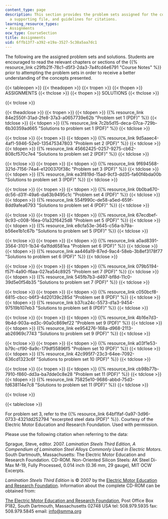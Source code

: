 ```yaml
---
content_type: page
description: This section provides the problem sets assigned for the course, solutions,
  a supporting file, and guidelines for citations.
learning_resource_types:
- Assignments
ocw_type: CourseSection
title: Assignments
uid: 6ffb13f7-a392-e19a-3527-5c38a5aa7dc1
---
```


The following are the assigned problem sets and solutions. Students are encouraged to read the relevant chapters or sections of the {{% resource_link c29fb21f-78c1-d5f3-2da3-7a4fcd4e6791 "Course Notes" %}} prior to attempting the problem sets in order to receive a better understanding of the concepts presented.

{{< tableopen >}}
{{< theadopen >}}
{{< tropen >}}
{{< thopen >}}
ASSIGNMENTS
{{< thclose >}}
{{< thopen >}}
SOLUTIONS
{{< thclose >}}

{{< trclose >}}

{{< theadclose >}}
{{< tropen >}}
{{< tdopen >}}
{{% resource_link 84e2550f-31ad-2fe8-37a3-a0657739e62b "Problem set 1 (PDF)" %}}
{{< tdclose >}}
{{< tdopen >}}
{{% resource_link 7c2b5d15-deca-07ca-729b-6b30359ad665 "Solutions to problem set 1 (PDF)" %}}
{{< tdclose >}}

{{< trclose >}}
{{< tropen >}}
{{< tdopen >}}
{{% resource_link 9d5aaec4-4af1-5946-52e0-135475347803 "Problem set 2 (PDF)" %}}
{{< tdclose >}}
{{< tdopen >}}
{{% resource_link 45662425-0257-9275-cb62-808cf570c7e4 "Solutions to problem set 2 (PDF)" %}}
{{< tdclose >}}

{{< trclose >}}
{{< tropen >}}
{{< tdopen >}}
{{% resource_link 9f694568-321d-7156-74a4-e1200370f38c "Problem set 3 (PDF)" %}}
{{< tdclose >}}
{{< tdopen >}}
{{% resource_link ea3f819d-15ad-9cf3-dd35-fa60f4bda00b "Solutions to problem set 3 (PDF)" %}}
{{< tdclose >}}

{{< trclose >}}
{{< tropen >}}
{{< tdopen >}}
{{% resource_link 0b0ba670-dc56-d31f-49a6-da63b9495c1c "Problem set 4 (PDF)" %}}
{{< tdclose >}}
{{< tdopen >}}
{{% resource_link 554f990c-de58-a5ed-659f-8dd9afea6793 "Solutions to problem set 4 (PDF)" %}}
{{< tdclose >}}

{{< trclose >}}
{{< tropen >}}
{{< tdopen >}}
{{% resource_link 67ecdbef-9c93-c008-16ea-01a32f6425d8 "Problem set 5 (PDF)" %}}
{{< tdclose >}}
{{< tdopen >}}
{{% resource_link e8cfa53e-3645-c56a-b79a-b56ee1b1c67b "Solutions to problem set 5 (PDF)" %}}
{{< tdclose >}}

{{< trclose >}}
{{< tropen >}}
{{< tdopen >}}
{{% resource_link a0ad8391-3564-3101-1b34-6a1fdd6581ea "Problem set 6 (PDF)" %}}
{{< tdclose >}}
{{< tdopen >}}
{{% resource_link aa446a19-87ed-9ac4-58eb-3b8ef3178f77 "Solutions to problem set 6 (PDF)" %}}
{{< tdclose >}}

{{< trclose >}}
{{< tropen >}}
{{< tdopen >}}
{{% resource_link 079b5194-f57f-4a90-f6aa-027ea54c8925 "Problem set 7 (PDF)" %}}
{{< tdclose >}}
{{< tdopen >}}
{{% resource_link 545fb7b3-d497-bf8d-11c0-39d5e0f54b35 "Solutions to problem set 7 (PDF)" %}}
{{< tdclose >}}

{{< trclose >}}
{{< tropen >}}
{{< tdopen >}}
{{% resource_link c050bcf8-6815-cbcc-b6f3-4d20139c285d "Problem set 8 (PDF)" %}}
{{< tdclose >}}
{{< tdopen >}}
{{% resource_link b37ca24c-5573-d1a3-9454-97519b107eb3 "Solutions to problem set 8 (PDF)" %}}
{{< tdclose >}}

{{< trclose >}}
{{< tropen >}}
{{< tdopen >}}
{{% resource_link 4b16e7d3-9b4d-903a-ed3c-90a0c869ef22 "Problem set 9 (PDF)" %}}
{{< tdclose >}}
{{< tdopen >}}
{{% resource_link ee954276-168a-d968-2113-ab26969c7743 "Solutions to problem set 9 (PDF)" %}}
{{< tdclose >}}

{{< trclose >}}
{{< tropen >}}
{{< tdopen >}}
{{% resource_link a03f1e53-b79c-cf90-8a9c-179df55896f5 "Problem set 10 (PDF)" %}}
{{< tdclose >}}
{{< tdopen >}}
{{% resource_link 42c995f7-23c3-64ee-7092-636cd1323c6f "Solutions to problem set 10 (PDF)" %}}
{{< tdclose >}}

{{< trclose >}}
{{< tropen >}}
{{< tdopen >}}
{{% resource_link cb98b77b-7910-f860-dd3a-ba7dde0c8e28 "Problem set 11 (PDF)" %}}
{{< tdclose >}}
{{< tdopen >}}
{{% resource_link 75825e10-9686-abbd-75d3-fd638114e7c8 "Solutions to problem set 11 (PDF)" %}}
{{< tdclose >}}

{{< trclose >}}

{{< tableclose >}}

For problem set 3, refer to the {{% resource_link 64bf1faf-0a97-3d96-0733-4321dd252794 "excerpted steel data (PDF)" %}}. Courtesy of the Electric Motor Education and Research Foundation. Used with permission.

Please use the following citation when referring to the data:

Sprague, Steve, editor. 2007. _Lamination Steels Third Edition, A Compendium of Lamination Steel Alloys Commonly Used in Electric Motors_. South Dartmouth, Massachusetts: The Electric Motor Education and Research Foundation. CD-ROM. Non-Oriented Silicon Steels: AK Steel Di-Max M-19, Fully Processed, 0.014 inch (0.36 mm, 29 gauge), MIT OCW Excerpts.

_Lamination Steels Third Edition_ is © 2007 by the [Electric Motor Education and Research Foundation](http://www.smma.org/emerf-overview.htm). Information about the complete CD-ROM can be obtained from:

[The Electric Motor Education and Research Foundation](http://www.smma.org/), Post Office Box P182, South Dartmouth, Massachusetts 02748 USA tel: 508.979.5935 fax: 508.979.5845 email: info@smma.org